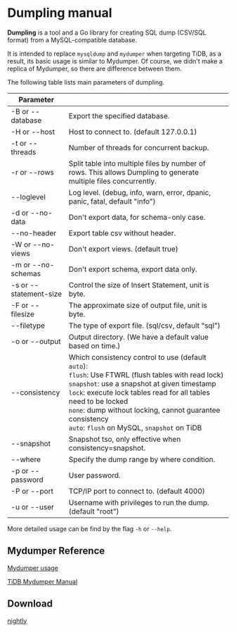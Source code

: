 # Dumpling manual

**Dumpling** is a tool and a Go library for creating SQL dump (CSV/SQL format) from a MySQL-compatible database.

It is intended to replace `mysqldump` and `mydumper` when targeting TiDB, as a result, its basic usage is similar to Mydumper. Of course, we didn't make a replica of Mydumper, so there are difference between them.

The following table lists main parameters of dumpling.


| Parameter |     |
| --------| --- |
| -B or --database | Export the specified database. |
| -H or --host | Host to connect to. (default 127.0.0.1) |
| -t or --threads | Number of threads for concurrent backup. |
| -r or --rows | Split table into multiple files by number of rows. This allows Dumpling to generate multiple files concurrently. |
| --loglevel | Log level. (debug, info, warn, error, dpanic, panic, fatal, default "info") |
| -d or --no-data | Don't export data, for schema-only case. |
| --no-header | Export table csv without header. |
| -W or --no-views | Don't export views. (default true) |
| -m or --no-schemas | Don't export schema, export data only. |
| -s or --statement-size | Control the size of Insert Statement, unit is byte. |
| -F or --filesize | The approximate size of output file, unit is byte. |
| --filetype| The type of export file. (sql/csv, default "sql")           |
| -o or --output | Output directory. (We have a default value based on time.) |
| --consistency | Which consistency control to use (default `auto`):<br>`flush`: Use FTWRL (flush tables with read lock)<br>`snapshot`: use a snapshot at given timestamp<br>`lock`: execute lock tables read for all tables need to be locked <br>`none`: dump without locking, cannot guarantee consistency <br>`auto`: `flush` on MySQL, `snapshot` on TiDB |
| --snapshot | Snapshot tso, only effective when consistency=snapshot. |
| --where | Specify the dump range by where condition. |
| -p or --password | User password. |
| -P or --port | TCP/IP port to connect to. (default 4000) |
| -u or --user | Username with privileges to run the dump. (default "root") |

More detailed usage can be find by the flag `-h` or `--help`.

## Mydumper Reference

[Mydumper usage](https://github.com/maxbube/mydumper/blob/master/docs/mydumper_usage.rst)

[TiDB Mydumper Manual](https://pingcap.com/docs/stable/reference/tools/mydumper/)

## Download

[nightly](https://download.pingcap.org/dumpling-nightly-linux-amd64.tar.gz)
